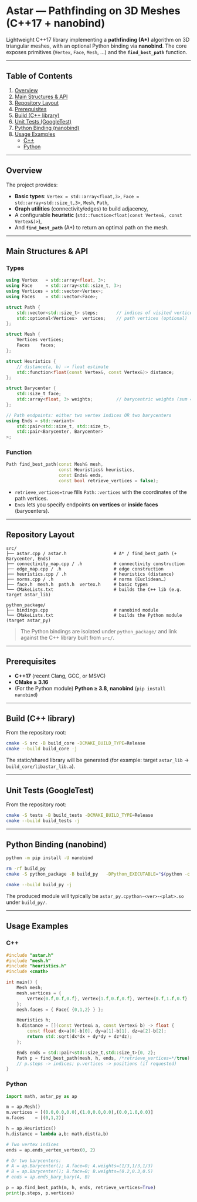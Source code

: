 # Astar — Pathfinding on 3D Meshes (C++17 + nanobind)

Lightweight C++17 library implementing a **pathfinding (A\*)** algorithm on 3D triangular meshes, with an optional Python binding via **nanobind**. The core exposes primitives (`Vertex`, `Face`, `Mesh`, …) and the **`find_best_path`** function.

---

## Table of Contents

1. [Overview](#overview)  
2. [Main Structures & API](#main-structures--api)  
3. [Repository Layout](#repository-layout)  
4. [Prerequisites](#prerequisites)  
5. [Build (C++ library)](#build-c-library)  
6. [Unit Tests (GoogleTest)](#unit-tests-googletest)  
7. [Python Binding (nanobind)](#python-binding-nanobind)   
8. [Usage Examples](#usage-examples)  
   - [C++](#c)  
   - [Python](#python)

---

## Overview

The project provides:

- **Basic types**: `Vertex = std::array<float,3>`, `Face = std::array<std::size_t,3>`, `Mesh`, `Path`,
- **Graph utilities** (connectivity/edges) to build adjacency,
- A configurable **heuristic** (`std::function<float(const Vertex&, const Vertex&)>`),
- And **`find_best_path`** (A\*) to return an optimal path on the mesh.

---

## Main Structures & API

### Types

```cpp
using Vertex   = std::array<float, 3>;
using Face     = std::array<std::size_t, 3>;
using Vertices = std::vector<Vertex>;
using Faces    = std::vector<Face>;

struct Path {
    std::vector<std::size_t> steps;       // indices of visited vertices
    std::optional<Vertices>  vertices;    // path vertices (optional)
};

struct Mesh {
    Vertices vertices;
    Faces    faces;
};

struct Heuristics {
    // distance(a, b) -> float estimate
    std::function<float(const Vertex&, const Vertex&)> distance;
};

struct Barycenter {
    std::size_t face;
    std::array<float, 3> weights;         // barycentric weights (sum = 1)
};

// Path endpoints: either two vertex indices OR two barycenters
using Ends = std::variant<
    std::pair<std::size_t, std::size_t>,
    std::pair<Barycenter, Barycenter>
>;
```

### Function

```cpp
Path find_best_path(const Mesh& mesh,
                    const Heuristics& heuristics,
                    const Ends& ends,
                    const bool retrieve_vertices = false);
```

- `retrieve_vertices=true` fills `Path::vertices` with the coordinates of the path vertices.
- `Ends` lets you specify endpoints **on vertices** or **inside faces** (barycenters).

---

## Repository Layout

```
src/
├── astar.cpp / astar.h                  # A* / find_best_path (+ Barycenter, Ends)
├── connectivity_map.cpp / .h            # connectivity construction
├── edge_map.cpp / .h                    # edge construction
├── heuristics.cpp / .h                  # heuristics (distance)
├── norms.cpp / .h                       # norms (Euclidean…)
├── face.h  mesh.h  path.h  vertex.h     # basic types
└── CMakeLists.txt                       # builds the C++ lib (e.g. target astar_lib)

python_package/
├── bindings.cpp                         # nanobind module
└── CMakeLists.txt                       # builds the Python module (target astar_py)
```

> The Python bindings are isolated under `python_package/` and link against the C++ library built from `src/`.

---

## Prerequisites

- **C++17** (recent Clang, GCC, or MSVC)  
- **CMake ≥ 3.16**  
- (For the Python module) **Python ≥ 3.8**, **nanobind** (`pip install nanobind`)

---

## Build (C++ library)

From the repository root:

```bash
cmake -S src -B build_core -DCMAKE_BUILD_TYPE=Release
cmake --build build_core -j
```

The static/shared library will be generated (for example: target `astar_lib` → `build_core/libastar_lib.a`).

---

## Unit Tests (GoogleTest)

From the repository root:

```bash
cmake -S tests -B build_tests -DCMAKE_BUILD_TYPE=Release
cmake --build build_tests -j
```

---

## Python Binding (nanobind)

```bash
python -m pip install -U nanobind

rm -rf build_py
cmake -S python_package -B build_py   -DPython_EXECUTABLE="$(python -c 'import sys; print(sys.executable)')"   -Dnanobind_DIR="$(python -m nanobind --cmake_dir)"

cmake --build build_py -j
```

The produced module will typically be `astar_py.cpython-<ver>-<plat>.so` under `build_py/`.

---

## Usage Examples

### C++

```cpp
#include "astar.h"
#include "mesh.h"
#include "heuristics.h"
#include <cmath>

int main() {
    Mesh mesh;
    mesh.vertices = {
        Vertex{0.f,0.f,0.f}, Vertex{1.f,0.f,0.f}, Vertex{0.f,1.f,0.f}
    };
    mesh.faces = { Face{ {0,1,2} } };

    Heuristics h;
    h.distance = [](const Vertex& a, const Vertex& b) -> float {
        const float dx=a[0]-b[0], dy=a[1]-b[1], dz=a[2]-b[2];
        return std::sqrt(dx*dx + dy*dy + dz*dz);
    };

    Ends ends = std::pair<std::size_t,std::size_t>{0, 2};
    Path p = find_best_path(mesh, h, ends, /*retrieve_vertices=*/true);
    // p.steps -> indices; p.vertices -> positions (if requested)
}
```

### Python

```python
import math, astar_py as ap

m = ap.Mesh()
m.vertices = [(0.0,0.0,0.0),(1.0,0.0,0.0),(0.0,1.0,0.0)]
m.faces    = [(0,1,2)]

h = ap.Heuristics()
h.distance = lambda a,b: math.dist(a,b)

# Two vertex indices
ends = ap.ends_vertex_vertex(0, 2)

# Or two barycenters:
# A = ap.Barycenter(); A.face=0; A.weights=(1/3,1/3,1/3)
# B = ap.Barycenter(); B.face=0; B.weights=(0.2,0.3,0.5)
# ends = ap.ends_bary_bary(A, B)

p = ap.find_best_path(m, h, ends, retrieve_vertices=True)
print(p.steps, p.vertices)
```
